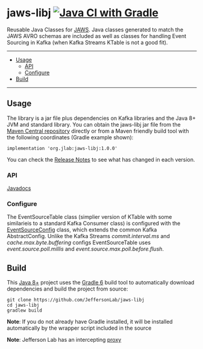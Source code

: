# jaws-libj [![Java CI with Gradle](https://github.com/JeffersonLab/jaws-libj/workflows/Java%20CI%20with%20Gradle/badge.svg)](https://github.com/JeffersonLab/jaws-libj/actions?query=workflow%3A%22Java+CI+with+Gradle%22)
Reusable Java Classes for [JAWS](https://github.com/JeffersonLab/jaws).  Java classes generated to match the JAWS AVRO schemas are included as well as classes for handling Event Sourcing in Kafka (when Kafka Streams KTable is not a good fit).

---
 - [Usage](https://github.com/JeffersonLab/jaws-libj#usage)
   - [API](https://github.com/JeffersonLab/jaws-libj#api)  
   - [Configure](https://github.com/JeffersonLab/jaws-libj#configure)  
 - [Build](https://github.com/JeffersonLab/jaws-libj#build)
---

## Usage
The library is a jar file plus dependencies on Kafka libraries and the Java 8+ JVM and standard library.  You can obtain the jaws-libj jar file from the [Maven Central repository](https://repo1.maven.org/maven2/org/jlab/jaws-libj/) directly or from a Maven friendly build tool with the following coordinates (Gradle example shown):
```
implementation 'org.jlab:jaws-libj:1.0.0'
```
You can check the [Release Notes](https://github.com/JeffersonLab/jaws-libj/releases) to see what has changed in each version.  

### API
[Javadocs](https://jeffersonlab.github.io/jaws-libj)

### Configure
The EventSourceTable class (simplier version of KTable with some similarieis to a standard Kafka Consumer class) is configured with the [EventSourceConfig](https://github.com/JeffersonLab/jaws-libj/blob/main/src/main/java/org/jlab/jaws/eventsource/EventSourceConfig.java) class, which extends the common Kafka AbstractConfig.  Unlike the Kafka Streams _commit.interval.ms_ and _cache.max.byte.buffering_ configs EventSourceTable uses _event.source.poll.millis_ and _event.source.max.poll.before.flush_.

## Build
This [Java 8+](https://adoptopenjdk.net/) project uses the [Gradle 6](https://gradle.org/) build tool to automatically download dependencies and build the project from source:

```
git clone https://github.com/JeffersonLab/jaws-libj
cd jaws-libj
gradlew build
```
**Note**: If you do not already have Gradle installed, it will be installed automatically by the wrapper script included in the source

**Note**: Jefferson Lab has an intercepting [proxy](https://gist.github.com/slominskir/92c25a033db93a90184a5994e71d0b78)
